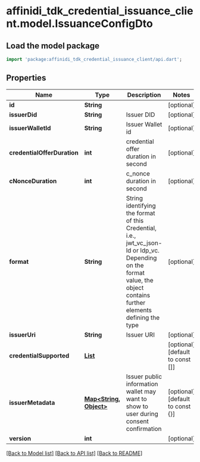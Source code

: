 # affinidi_tdk_credential_issuance_client.model.IssuanceConfigDto

## Load the model package

```dart
import 'package:affinidi_tdk_credential_issuance_client/api.dart';
```

## Properties

| Name                        | Type                                                                                                                | Description                                                                                                                                                             | Notes                            |
| --------------------------- | ------------------------------------------------------------------------------------------------------------------- | ----------------------------------------------------------------------------------------------------------------------------------------------------------------------- | -------------------------------- |
| **id**                      | **String**                                                                                                          |                                                                                                                                                                         | [optional]                       |
| **issuerDid**               | **String**                                                                                                          | Issuer DID                                                                                                                                                              | [optional]                       |
| **issuerWalletId**          | **String**                                                                                                          | Issuer Wallet id                                                                                                                                                        | [optional]                       |
| **credentialOfferDuration** | **int**                                                                                                             | credential offer duration in second                                                                                                                                     | [optional]                       |
| **cNonceDuration**          | **int**                                                                                                             | c_nonce duration in second                                                                                                                                              | [optional]                       |
| **format**                  | **String**                                                                                                          | String identifying the format of this Credential, i.e., jwt_vc_json-ld or ldp_vc. Depending on the format value, the object contains further elements defining the type | [optional]                       |
| **issuerUri**               | **String**                                                                                                          | Issuer URI                                                                                                                                                              | [optional]                       |
| **credentialSupported**     | [**List<CreateIssuanceConfigInputCredentialSupportedInner>**](CreateIssuanceConfigInputCredentialSupportedInner.md) |                                                                                                                                                                         | [optional] [default to const []] |
| **issuerMetadata**          | [**Map<String, Object>**](Object.md)                                                                                | Issuer public information wallet may want to show to user during consent confirmation                                                                                   | [optional] [default to const {}] |
| **version**                 | **int**                                                                                                             |                                                                                                                                                                         | [optional]                       |

[[Back to Model list]](../README.md#documentation-for-models) [[Back to API list]](../README.md#documentation-for-api-endpoints) [[Back to README]](../README.md)
